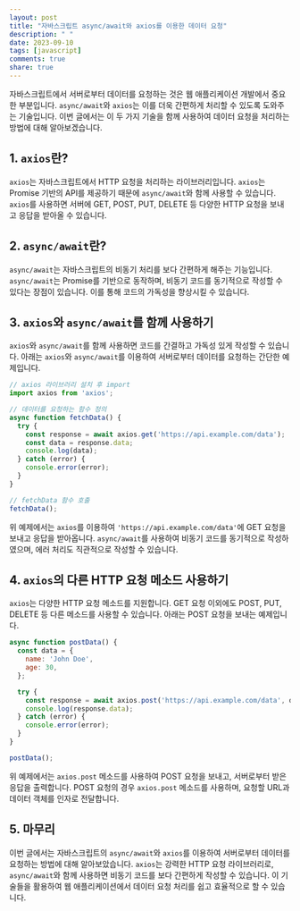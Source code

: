 ```yaml
---
layout: post
title: "자바스크립트 async/await와 axios를 이용한 데이터 요청"
description: " "
date: 2023-09-10
tags: [javascript]
comments: true
share: true
---
```


자바스크립트에서 서버로부터 데이터를 요청하는 것은 웹 애플리케이션 개발에서 중요한 부분입니다. `async/await`와 `axios`는 이를 더욱 간편하게 처리할 수 있도록 도와주는 기술입니다. 이번 글에서는 이 두 가지 기술을 함께 사용하여 데이터 요청을 처리하는 방법에 대해 알아보겠습니다.

## 1. `axios`란?
`axios`는 자바스크립트에서 HTTP 요청을 처리하는 라이브러리입니다. `axios`는 Promise 기반의 API를 제공하기 때문에 `async/await`와 함께 사용할 수 있습니다. `axios`를 사용하면 서버에 GET, POST, PUT, DELETE 등 다양한 HTTP 요청을 보내고 응답을 받아올 수 있습니다.

## 2. `async/await`란?
`async/await`는 자바스크립트의 비동기 처리를 보다 간편하게 해주는 기능입니다. `async/await`는 Promise를 기반으로 동작하며, 비동기 코드를 동기적으로 작성할 수 있다는 장점이 있습니다. 이를 통해 코드의 가독성을 향상시킬 수 있습니다.

## 3. `axios`와 `async/await`를 함께 사용하기
`axios`와 `async/await`를 함께 사용하면 코드를 간결하고 가독성 있게 작성할 수 있습니다. 아래는 `axios`와 `async/await`를 이용하여 서버로부터 데이터를 요청하는 간단한 예제입니다.

```javascript
// axios 라이브러리 설치 후 import
import axios from 'axios';

// 데이터를 요청하는 함수 정의
async function fetchData() {
  try {
    const response = await axios.get('https://api.example.com/data');
    const data = response.data;
    console.log(data);
  } catch (error) {
    console.error(error);
  }
}

// fetchData 함수 호출
fetchData();
```

위 예제에서는 `axios`를 이용하여 `'https://api.example.com/data'`에 GET 요청을 보내고 응답을 받아옵니다. `async/await`를 사용하여 비동기 코드를 동기적으로 작성하였으며, 에러 처리도 직관적으로 작성할 수 있습니다.

## 4. `axios`의 다른 HTTP 요청 메소드 사용하기
`axios`는 다양한 HTTP 요청 메소드를 지원합니다. GET 요청 이외에도 POST, PUT, DELETE 등 다른 메소드를 사용할 수 있습니다. 아래는 POST 요청을 보내는 예제입니다.

```javascript
async function postData() {
  const data = {
    name: 'John Doe',
    age: 30,
  };

  try {
    const response = await axios.post('https://api.example.com/data', data);
    console.log(response.data);
  } catch (error) {
    console.error(error);
  }
}

postData();
```

위 예제에서는 `axios.post` 메소드를 사용하여 POST 요청을 보내고, 서버로부터 받은 응답을 출력합니다. POST 요청의 경우 `axios.post` 메소드를 사용하며, 요청할 URL과 데이터 객체를 인자로 전달합니다.

## 5. 마무리
이번 글에서는 자바스크립트의 `async/await`와 `axios`를 이용하여 서버로부터 데이터를 요청하는 방법에 대해 알아보았습니다. `axios`는 강력한 HTTP 요청 라이브러리로, `async/await`와 함께 사용하면 비동기 코드를 보다 간편하게 작성할 수 있습니다. 이 기술들을 활용하여 웹 애플리케이션에서 데이터 요청 처리를 쉽고 효율적으로 할 수 있습니다.